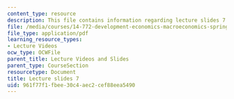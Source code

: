 ```yaml
---
content_type: resource
description: This file contains information regarding lecture slides 7.
file: /media/courses/14-772-development-economics-macroeconomics-spring-2013/961f77f1fbee30c4aec2cef88eea5490_MIT14_772S13_Lecture7.pdf
file_type: application/pdf
learning_resource_types:
- Lecture Videos
ocw_type: OCWFile
parent_title: Lecture Videos and Slides
parent_type: CourseSection
resourcetype: Document
title: Lecture slides 7
uid: 961f77f1-fbee-30c4-aec2-cef88eea5490
---
```

